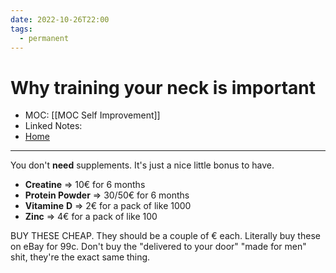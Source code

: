 ```yaml
---
date: 2022-10-26T22:00
tags:
  - permanent
---
```

# Why training your neck is important
- MOC: [[MOC Self Improvement]]
- Linked Notes:
- [Home](https://misudashi.ga/)
----------
You don't **need** supplements. It's just a nice little bonus to have.

- **Creatine** => 10€ for 6 months
- **Protein Powder** => 30/50€ for 6 months
- **Vitamine** **D** => 2€ for a pack of like 1000
- **Zinc** => 4€ for a pack of like 100

BUY THESE CHEAP. They should be a couple of € each. Literally buy these on eBay for 99c. Don't buy the "delivered to your door" "made for men" shit, they're the exact same thing. 